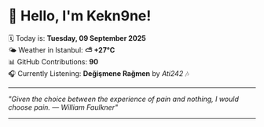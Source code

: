 # 👋 Hello, I'm Kekn9ne!

🗓️ Today is: **Tuesday, 09 September 2025**  
🌤️ Weather in Istanbul: **⛅️  +27°C**  
📊 GitHub Contributions: **90**  
🎧 Currently Listening: **Değişmene Rağmen** by *Ati242* 🎶

---

_"Given the choice between the experience of pain and nothing, I would choose pain. — *William Faulkner*"_

---
